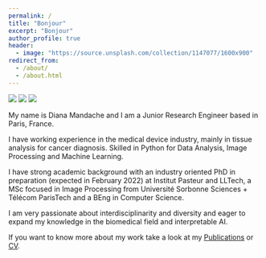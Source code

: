 ```yaml
---
permalink: /
title: "Bonjour"
excerpt: "Bonjour"
author_profile: true
header:
  - image: "https://source.unsplash.com/collection/1147077/1600x900"
redirect_from:
  - /about/
  - /about.html
---
```

<!-- ![welcome](https://images.unsplash.com/photo-1514580597161-eb1c0b1a7971?ixlib=rb-1.2.1&ixid=eyJhcHBfaWQiOjEyMDd9&auto=format&fit=crop&w=1490&q=80) -->
<img src="https://source.unsplash.com/hV1gChgMa-k/1600x300">
<img src="https://dmandache.github.io/images/profile_big.jpg">
<img src="https://source.unsplash.com/collection/1147077/1600x600">


My name is Diana Mandache and I am a Junior Research Engineer based in Paris, France.

I have working experience in the medical device industry, mainly in tissue analysis for cancer diagnosis. Skilled in Python for Data Analysis, Image Processing and Machine Learning.

I have strong academic background with an industry oriented PhD in preparation (expected in February 2022) at Institut Pasteur and LLTech, a MSc focused in Image Processing from Université Sorbonne Sciences + Télécom ParisTech and a BEng in Computer Science.

I am very passionate about interdisciplinarity and diversity and eager to expand my knowledge in the biomedical field and interpretable AI.

If you want to know more about my work take a look at my [Publications](https://dmandache.github.io/publications/) or [CV](https://dmandache.github.io/cv/).

<!-- <img src="https://source.unsplash.com/collection/1147077/1600x900">
 -->
